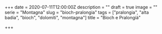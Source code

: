 +++
date = 2020-07-11T12:00:00Z
description = ""
draft = true
image = ""
serie = "Montagna"
slug = "bioch-pralongia"
tags = ["pralongia", "alta badia", "bioch", "dolomiti", "montagna"]
title = "Bioch e Pralongià"

+++


